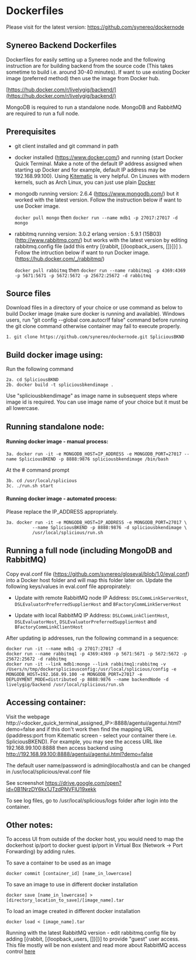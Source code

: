 # Dockerfiles 

Please visit for the latest version: https://github.com/synereo/dockernode

## Synereo Backend Dockerfiles

Dockerfiles for easily setting up a Synereo node and the following instruction are for building backend from the source code (This takes sometime to build i.e. around 30-40 minutes). If want to use existing Docker image (preferred method) then use the image from Docker hub. 

  [https://hub.docker.com/r/livelygig/backend/](https://hub.docker.com/r/livelygig/backend/)
  
MongoDB is required to run a standalone node. MongoDB and RabbitMQ are required to run a full node.

## Prerequisites

  * git client installed and git command in path
  * docker installed (https://www.docker.com/) and running (start Docker Quick Terminal. Make a note of the default IP address assigned when starting up Docker and for example, default IP address may be 192.168.99.100). Using  [Kitematic](https://docs.docker.com/kitematic/) is very helpful. On Linuxes with modern kernels, such as Arch Linux, you can just use plain [Docker](https://wiki.archlinux.org/index.php/Docker)
  * mongodb running version: 2.6.4 (https://www.mongodb.com/) but it worked with the latest version. Follow the instruction below if want to use Docker image. 

    `docker pull mongo` then 
    `docker run --name mdb1 -p 27017:27017 -d mongo`
  - rabbitmq running version: 3.0.2 erlang version : 5.9.1 (15B03) (http://www.rabbitmq.com/) but works with the latest version by editing rabbitmq.config file (add this entry [{rabbit, [{loopback\_users, []}]}] ). Follow the intruction below if want to run Docker image. (https://hub.docker.com/_/rabbitmq/) 

    `docker pull rabbitmq` then 
    `docker run --name rabbitmq1 -p 4369:4369 -p 5671:5671 -p 5672:5672 -p 25672:25672 -d rabbitmq`

## Source files
Download files in a directory of your choice or use command as below to build Docker image (make sure docker is running and available). Windows users, run "git config --global core.autocrlf false" command before running the git clone command otherwise container may fail to execute properly.

    1. git clone https://github.com/synereo/dockernode.git SpliciousBKND

## Build docker image using: 
Run the following command 

    2a. cd SpliciousBKND
    2b. docker build -t spliciousbkendimage . 

  Use "spliciousbkendimage" as image name in subsequent steps where image id is required. You can use image name of your choice but it must be all lowercase. 
 
## Running standalone node:

#### Running docker image - manual process: 

    3a. docker run -it -e MONGODB_HOST=IP_ADDRESS -e MONGODB_PORT=27017 --name SpliciousBKEND -p 8888:9876 spliciousbkendimage /bin/bash
  
At the # command prompt
    
    3b. cd /usr/local/splicious
    3c. ./run.sh start
  
#### Running docker image - automated process: 
Please replace the IP_ADDRESS appropriately.

    3a. docker run -it -e MONGODB_HOST=IP_ADDRESS -e MONGODB_PORT=27017 \
              --name SpliciousBKEND -p 8888:9876 -d spliciousbkendimage \
              /usr/local/splicious/run.sh

## Running a full node (including MongoDB and RabbitMQ)
Copy eval.conf file (https://github.com/synereo/gloseval/blob/1.0/eval.conf) into a Docker host folder and will map this folder later on. Update the following keys/values in eval.conf file appropirately:

- Update with remote RabbitMQ node IP Address: `DSLCommLinkServerHost`, `DSLEvaluatorPreferredSupplierHost` and  `BFactoryCommLinkServerHost`

- Update with local RabbitMQ IP Address: `DSLCommLinkClientHost`, `DSLEvaluatorHost`, `DSLEvaluatorPreferredSupplierHost` and `BFactoryCommLinkClientHost`

After updating ip addresses, run the following command in a sequence: 

    docker run -it --name mdb1 -p 27017:27017 -d 
    docker run --name rabbitmq1 -p 4369:4369 -p 5671:5671 -p 5672:5672 -p 25672:25672 -d rabbitmq 
    docker run -it --link mdb1:mongo --link rabbitmq1:rabbitmq -v /Users/n/tmp/dockerspliciousconfig:/usr/local/splicious/config -e MONGODB_HOST=192.168.99.100 -e MONGODB_PORT=27017 -e DEPLOYMENT_MODE=distributed -p 8888:9876 --name backendNode -d livelygig/backend /usr/local/splicious/run.sh
  
## Accessing container:

Visit the webpage http://<docker_quick_terminal_assigned_IP>:8888/agentui/agentui.html?demo=false and if this don't work then find the mapping URL (ipaddress:port from Kitematic screen - select your container there i.e. SpliciousBKEND). For example, you may see the access URL like 192.168.99.100:8888 then access backend using http://192.168.99.100:8888/agentui/agentui.html?demo=false

The default user name/password is admin@localhost/a and can be changed in /usr/local/splicious/eval.conf file

See screenshot 
https://drive.google.com/open?id=0B1NrzDY6kx1JTzdPNVFlU19xekk

To see log files, go to /usr/local/splicious/logs folder after login into the container.

## Other notes:
To access UI from outside of the docker host, you would need to map the dockerhost ip/port to docker guest ip/port in Virtual Box (Network -> Port Forwarding) by adding rules.

To save a container to be used as an image

    docker commit [container_id] [name_in_lowercase]

To save an image to use in different docker installation

    docker save [name_in_lowercase] > [directory_location_to_save]/[image_name].tar

To load an image created in different docker installation 

    docker load < [image_name].tar

Running with the latest RabbitMQ version - edit rabbitmq.config file by adding [{rabbit, [{loopback_users, []}]}] to provide "guest" user access. This file mostly will be non existent and read more about RabbitMQ access control [here](https://www.rabbitmq.com/access-control.html)

